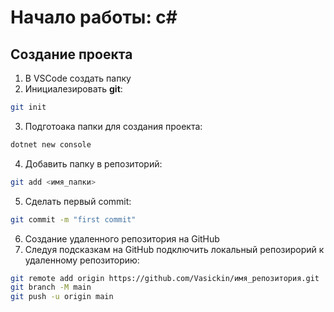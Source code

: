 # Начало работы: c# #

## Создание проекта ##

1. В VSCode создать папку
2. Инициалезировать __git__:
```sh
git init
```
3. Подготоака папки для создания проекта:
```sh
dotnet new console
```
4. Добавить папку в репозиторий:
```sh
git add <имя_папки>
```
5. Сделать первый commit:
```sh
git commit -m "first commit"
```
6. Создание удаленного репозитория на GitHub
7. Следуя подсказкам на GitHub подключить локальный репозирорий к удаленному репозиторию:
```sh
git remote add origin https://github.com/Vasickin/имя_репозитория.git
git branch -M main
git push -u origin main
```

